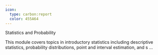 ```yaml
---
icon:
  type: carbon:report
  color: 455A64
---
```

Statistics and Probability

This module covers topics in introductory statistics including descriptive statistics, probability distributions, point and interval estimation, and s ... 
